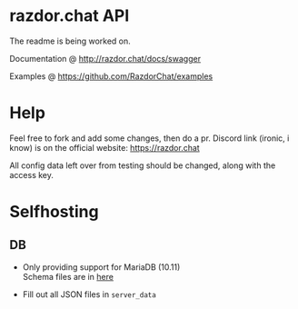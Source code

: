# razdor.chat API
The readme is being worked on.

Documentation @ http://razdor.chat/docs/swagger

Examples @ https://github.com/RazdorChat/examples

# Help
Feel free to fork and add some changes, then do a pr.
Discord link (ironic, i know) is on the official website: https://razdor.chat

All config data left over from testing should be changed, along with the access key.

# Selfhosting
## DB
* Only providing support for MariaDB (10.11) \
Schema files are in [here](https://github.com/RazdorChat/sql)

* Fill out all JSON files in `server_data`
